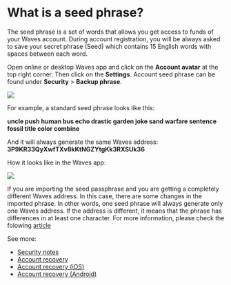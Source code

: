 # What is a seed phrase?

The seed phrase is a set of words that allows you get access to funds of your Waves account. During account registration, you will be always asked to save your secret phrase (Seed) which contains 15 English words with spaces between each word.

Open online or desktop Waves app and click on the **Account avatar** at the top right corner. Then click on the **Settings**. Account seed phrase can be found under **Security** > **Backup phrase**.

![](/_assets/advanced_features_001.png)

For example, a standard seed phrase looks like this:

**uncle push human bus echo drastic garden joke sand warfare sentence fossil title color combine**

And it will always generate the same Waves address: **3P9KR33QyXwfTXv8kKtNGZYtgKk3RXSUk36**

How it looks like in the Waves app:

![](/_assets/seed_phrase_01.png)

If you are importing the seed passphrase and you are getting a completely different Waves address. In this case, there are some changes in the imported phrase. In other words, one seed phrase will always generate only one Waves address. If the address is different, it means that the phrase has differences in at least one character. For more information, please check the folowing [article](/waves-client/frequently-asked-questions-faq/account-management/one-seed.md)

See more:

* [Security notes](/security-notes.md)
* [Account recovery](/waves-client/account-management/restore-an-account.md)
* [Account recovery (iOS)](/waves-client/mobile-apps/iOS/account-management/restore-an-account.md)
* [Account recovery (Android)](/waves-client/mobile-apps/android/account-management/restore-an-account.md)
